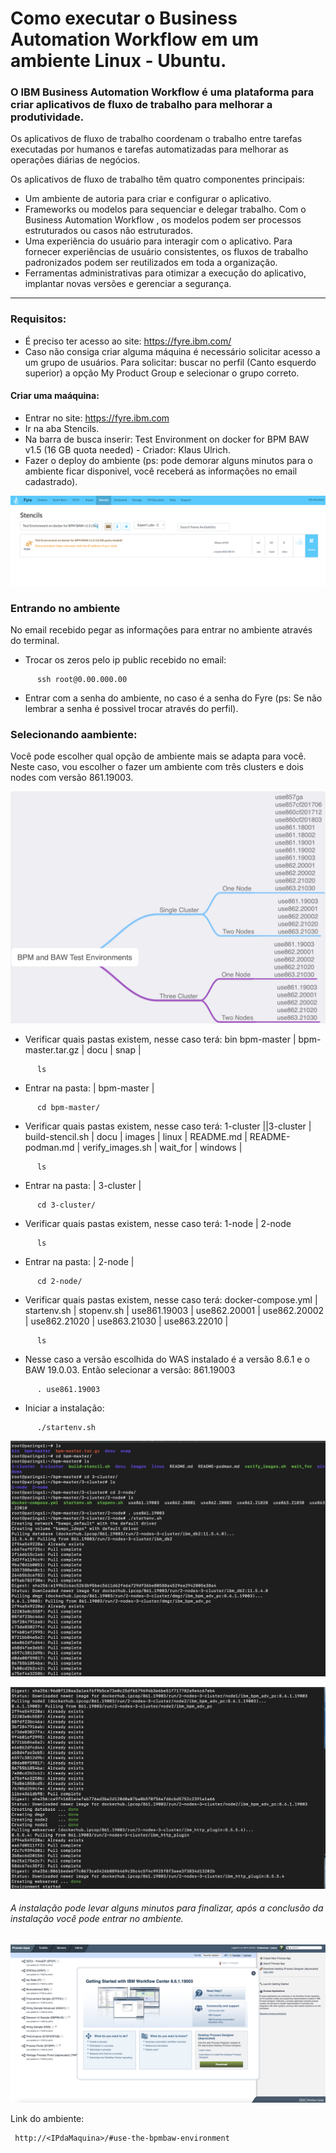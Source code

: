 # Como executar o Business Automation Workflow em um ambiente Linux - Ubuntu.

### O IBM Business Automation Workflow é uma plataforma para criar aplicativos de fluxo de trabalho para melhorar a produtividade.

Os aplicativos de fluxo de trabalho coordenam o trabalho entre tarefas executadas por humanos e tarefas automatizadas para melhorar as operações diárias de negócios. 

Os aplicativos de fluxo de trabalho têm quatro componentes principais:
- Um ambiente de autoria para criar e configurar o aplicativo.
- Frameworks ou modelos para sequenciar e delegar trabalho. Com o Business Automation Workflow , os modelos podem ser processos estruturados ou casos não estruturados. 
- Uma experiência do usuário para interagir com o aplicativo. Para fornecer experiências de usuário consistentes, os fluxos de trabalho padronizados podem ser reutilizados em toda a organização.
- Ferramentas administrativas para otimizar a execução do aplicativo, implantar novas versões e gerenciar a segurança.

---
### Requisitos:

- É preciso ter acesso ao site: https://fyre.ibm.com/
- Caso não consiga criar alguma máquina é necessário solicitar acesso a um grupo de usuários. 
      Para solicitar: buscar no perfil (Canto esquerdo superior) a opção My Product Group e selecionar o grupo correto.

#### Criar uma maáquina:

- Entrar no site: https://fyre.ibm.com
- Ir na aba Stencils.
- Na barra de busca inserir: 
      Test Environment on docker for BPM BAW v1.5 (16 GB quota needed) - Criador: Klaus Ulrich.
- Fazer o deploy do ambiente (ps: pode demorar alguns minutos para o ambiente ficar disponivel, você receberá as informações no email cadastrado).

![images](Images/fyre.png)


### Entrando no ambiente

No email recebido pegar as informações para entrar no ambiente através do terminal.

- Trocar os zeros pelo ip public recebido no email:
```
      ssh root@0.00.000.00
```

- Entrar com a senha do ambiente, no caso é a senha do Fyre
(ps: Se não lembrar a senha é possivel trocar através do perfil).
  



### Selecionando aambiente:

Você pode escolher qual opção de ambiente mais se adapta para você. Neste caso, vou escolher o fazer um ambiente com três clusters e dois nodes com versão 861.19003.

![images](Images/part03.png)



- Verificar quais pastas existem, nesse caso terá: 
  bin  bpm-master | bpm-master.tar.gz | docu | snap |
```
      ls
```
- Entrar na pasta: | bpm-master |
```
      cd bpm-master/
```
- Verificar quais pastas existem, nesse caso terá: 
  1-cluster ||3-cluster | build-stencil.sh | docu | images | linux | README.md | README-podman.md | verify_images.sh | wait_for | windows |
```
      ls
```

- Entrar na pasta: | 3-cluster |
```
      cd 3-cluster/
```
- Verificar quais pastas existem, nesse caso terá: 
  1-node | 2-node
```
      ls
```

- Entrar na pasta: | 2-node |
```
      cd 2-node/
```
- Verificar quais pastas existem, nesse caso terá: 
  docker-compose.yml | startenv.sh | stopenv.sh | use861.19003 | use862.20001 | use862.20002 | use862.21020 | use863.21030 | use863.22010 |
```
      ls
```
- Nesse caso a versão escolhida do  WAS instalado é a versão 8.6.1 e o BAW 19.0.03. Então selecionar a versão: 861.19003
```
      . use861.19003 
```
- Iniciar a instalação:
```
      ./startenv.sh 
```
![images](Images/part04.png)

![images](Images/parte05.png)

######      A instalação pode levar alguns minutos para finalizar, após a conclusão da instalação você pode entrar no ambiente.


![images](Images/part06.png)  

Link do ambiente:
``````
 http://<IPdaMaquina>/#use-the-bpmbaw-environment
``````